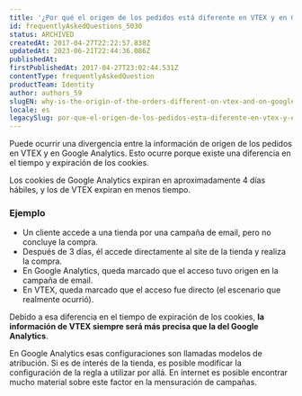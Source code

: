 ```yaml
---
title: '¿Por qué el origen de los pedidos está diferente en VTEX y en Google Analytics?'
id: frequentlyAskedQuestions_5030
status: ARCHIVED
createdAt: 2017-04-27T22:22:57.838Z
updatedAt: 2023-06-21T22:44:36.086Z
publishedAt: 
firstPublishedAt: 2017-04-27T23:02:44.531Z
contentType: frequentlyAskedQuestion
productTeam: Identity
author: authors_59
slugEN: why-is-the-origin-of-the-orders-different-on-vtex-and-on-google-analytics
locale: es
legacySlug: por-que-el-origen-de-los-pedidos-esta-diferente-en-vtex-y-en-google-analytics
---
```


Puede ocurrir una divergencia entre la información de origen de los pedidos en VTEX y en Google Analytics. Esto ocurre porque existe una diferencia en el tiempo y expiración de los cookies.

Los cookies de Google Analytics expiran en aproximadamente 4 días hábiles, y los de VTEX expiran en menos tiempo.

### Ejemplo

- Un cliente accede a una tienda por una campaña de email, pero no concluye la compra.
- Después de 3 días, él accede directamente al site de la tienda y realiza la compra.
- En Google Analytics, queda marcado que el acceso tuvo origen en la campaña de email.
- En VTEX, queda marcado que el acceso fue directo (el escenario que realmente ocurrió).

Debido a esa diferencia en el tiempo de expiración de los cookies, **la información de VTEX siempre será más precisa que la del Google Analytics**.

En Google Analytics esas configuraciones son llamadas modelos de atribución. Si es de interés de la tienda, es posible modificar la configuración de la regla a utilizar por allá. En internet es posible encontrar mucho material sobre este factor en la mensuración de campañas.
